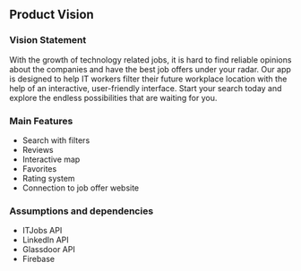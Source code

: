 
## Product Vision

### Vision Statement

With the growth of technology related jobs, it is hard to find reliable opinions about the companies and have the best job offers under your radar. Our app is designed to help IT workers filter their future workplace location with the help of an interactive, user-friendly interface. Start your search today and explore the endless possibilities that are waiting for you.

### Main Features
- Search with filters
- Reviews
- Interactive map
- Favorites
- Rating system
- Connection to job offer website

### Assumptions and dependencies
- ITJobs API
- LinkedIn API
- Glassdoor API
- Firebase 


